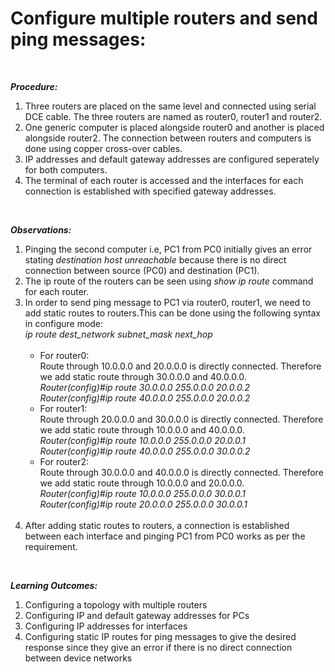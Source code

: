 <b><h1>Configure multiple routers and send ping messages:</h1></b><br>

<b><i>Procedure:</i></b>
<ol>
<li>Three routers are placed on the same level and connected using serial DCE cable. The three routers are named as router0, router1 and router2.</li>
<li>One generic computer is placed alongside router0 and another is placed alongside router2. The connection between routers and computers is done using copper cross-over cables.</li>
<li>IP addresses and default gateway addresses are configured seperately for both computers.</li>
<li>The terminal of each router is accessed and the interfaces for each connection is established with specified gateway addresses.</li>
</ol><br>

<b><i>Observations:</i></b>
<ol>
<li>Pinging the second computer i.e, PC1 from PC0 initially gives an error stating <i>destination host unreachable</i> because there is no direct connection between source (PC0) and destination (PC1).</li>
<li>The ip route of the routers can be seen using <i>show ip route</i> command for each router.</li>
<li>In order to send ping message to PC1 via router0, router1, we need to add static routes to routers.This can be done using the following syntax in configure mode:<br>
<i>ip route dest_network subnet_mask next_hop</i><br><br>
<ul>
<li>For router0:<br>
Route through 10.0.0.0 and 20.0.0.0 is directly connected. Therefore we add static route through 30.0.0.0 and 40.0.0.0.<br>
<i>Router(config)#ip route 30.0.0.0 255.0.0.0 20.0.0.2<br>
Router(config)#ip route 40.0.0.0 255.0.0.0 20.0.0.2</i></li>
<li>For router1:<br>
Route through 20.0.0.0 and 30.0.0.0 is directly connected. Therefore we add static route through 10.0.0.0 and 40.0.0.0.<br>
<i>Router(config)#ip route 10.0.0.0 255.0.0.0 20.0.0.1<br>
Router(config)#ip route 40.0.0.0 255.0.0.0 30.0.0.2</i></li>
<li>For router2:<br>
Route through 30.0.0.0 and 40.0.0.0 is directly connected. Therefore we add static route through 10.0.0.0 and 20.0.0.0.<br>
<i>Router(config)#ip route 10.0.0.0 255.0.0.0 30.0.0.1<br>
Router(config)#ip route 20.0.0.0 255.0.0.0 30.0.0.1</i></li>
</ul>
</li><br>
<li>After adding static routes to routers, a connection is established between each interface and pinging PC1 from PC0 works as per the requirement.</li>
</ol><br>

<b><i>Learning Outcomes:</i></b>
<ol>
<li>Configuring a topology with multiple routers</li>
<li>Configuring IP and default gateway addresses for PCs</li>
<li>Configuring IP addresses for interfaces</li>
<li>Configuring static IP routes for ping messages to give the desired response since they give an error if there is no direct connection between device networks</li>
</ol>

